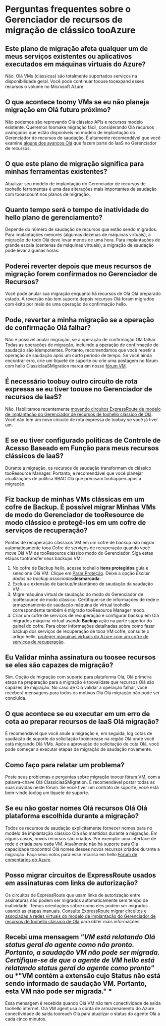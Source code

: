 # <a name="frequently-asked-questions-about-classic-tooazure-resource-manager-migration"></a>Perguntas frequentes sobre o Gerenciador de recursos de migração de clássico tooAzure

## <a name="does-this-migration-plan-affect-any-of-my-existing-services-or-applications-that-run-on-azure-virtual-machines"></a>Este plano de migração afeta qualquer um de meus serviços existentes ou aplicativos executados em máquinas virtuais do Azure? 

Não. Olá VMs (clássicas) são totalmente suportados serviços na disponibilidade geral. Você pode continuar toouse tooexpand esses recursos o volume no Microsoft Azure.

## <a name="what-happens-toomy-vms-if-i-dont-plan-on-migrating-in-hello-near-future"></a>O que acontece toomy VMs se eu não planeja migração em Olá futuro próximo? 

Não podemos são reprovando Olá clássico APIs e recursos modelo existente. Queremos toomake migração fácil, considerando Olá recursos avançados que estão disponíveis no modelo de implantação do Gerenciador de recursos de saudação. É altamente recomendável que você examine [alguns dos avanços Olá](../articles/azure-resource-manager/resource-manager-deployment-model.md) que fazem parte do IaaS no Gerenciador de recursos.

## <a name="what-does-this-migration-plan-mean-for-my-existing-tooling"></a>O que este plano de migração significa para minhas ferramentas existentes? 

Atualizar seu modelo de implantação do Gerenciador de recursos de toohello ferramentas é uma das alterações mais importantes de saudação com tooaccount nos planos de migração.

## <a name="how-long-will-hello-management-plane-downtime-be"></a>Quanto tempo será o tempo de inatividade do hello plano de gerenciamento? 

Depende do número de saudação de recursos que estão sendo migrados. Para implantações menores (algumas dezenas de máquinas virtuais), a migração de todo Olá deve levar menos de uma hora. Para implantações de grande escala (centenas de máquinas virtuais), a migração de saudação pode levar algumas horas.

## <a name="can-i-roll-back-after-my-migrating-resources-are-committed-in-resource-manager"></a>Poderei reverter depois que meus recursos de migração forem confirmados no Gerenciador de Recursos? 

Você pode anular sua migração enquanto há recursos de Olá Olá preparado estado. A reversão não tem suporte depois recursos Olá foram migrados com êxito por meio de uma operação de confirmação hello.

## <a name="can-i-roll-back-my-migration-if-hello-commit-operation-fails"></a>Pode, reverter a minha migração se a operação de confirmação Olá falhar? 

Não é possível anular migração, se a operação de confirmação Olá falhar. Todas as operações de migração, incluindo a operação de confirmação de saudação são idempotentes. Portanto, recomendamos que você repetir a operação de saudação após um curto período de tempo. Se você ainda encontrar erro, crie um tíquete de suporte ou crie uma postagem no fórum com hello ClassicIaaSMigration marca em nosso [fórum VM](https://social.msdn.microsoft.com/Forums/azure/home?forum=WAVirtualMachinesforWindows).

## <a name="do-i-have-toobuy-another-express-route-circuit-if-i-have-toouse-iaas-under-resource-manager"></a>É necessário toobuy outro circuito de rota expressa se eu tiver toouse no Gerenciador de recursos de IaaS? 

Não. Habilitamos recentemente [movendo circuitos ExpressRoute de modelo de implantação do Gerenciador de recursos de toohello clássico de Olá](../articles/expressroute/expressroute-move.md). Você não tem um novo circuito de rota expressa de toobuy se você já tiver um.

## <a name="what-if-i-had-configured-role-based-access-control-policies-for-my-classic-iaas-resources"></a>E se eu tiver configurado políticas de Controle de Acesso Baseado em Função para meus recursos clássicos de IaaS? 

Durante a migração, os recursos de saudação transformam de clássico tooResource Manager. Portanto, é recomendável que você planejar atualizações de política RBAC Olá que precisam toohappen após a migração.

## <a name="i-backed-up-my-classic-vms-in-a-backup-vault-can-i-migrate-my-vms-from-classic-mode-tooresource-manager-mode-and-protect-them-in-a-recovery-services-vault"></a>Fiz backup de minhas VMs clássicas em um cofre de Backup. É possível migrar Minhas VMs de modo do Gerenciador de tooResource de modo clássico e protegê-los em um cofre de serviços de recuperação? 

Pontos de recuperação clássicos VM em um cofre de backup não migrar automaticamente tooa Cofre de serviços de recuperação quando você move Olá VM de tooResource clássico modo do Gerenciador. Siga estas etapas tootransfer seus backups VM:

1. No cofre de Backup hello, acesse toohello **itens protegidos** guia e selecione Olá VM. Clique em [Parar Proteção](../articles/backup/backup-azure-manage-vms-classic.md#stop-protecting-virtual-machines). Deixe a opção *Excluir dados de backup associados***desmarcada**.
2. Exclua a extensão de backup/instantâneo de saudação da saudação VM.
3. Migre máquina virtual de saudação do modo do Gerenciador de tooResource de modo clássico. Certifique-se de informações de rede e armazenamento de saudação máquina de virtual toohello correspondente também é migrado tooResource Manager modo.
4. Criar um cofre de serviços de recuperação e configurar backup em Olá migrados máquina virtual usando **Backup** ação na parte superior do painel do cofre. Para obter informações detalhadas sobre como fazer backup dos serviços de recuperação de tooa VM cofre, consulte o artigo hello, [proteger máquinas virtuais do Azure com um cofre de serviços de recuperação](../articles/backup/backup-azure-vms-first-look-arm.md).

## <a name="can-i-validate-my-subscription-or-resources-toosee-if-theyre-capable-of-migration"></a>Eu Validar minha assinatura ou toosee recursos se eles são capazes de migração? 

Sim. Opção de migração com suporte para plataforma Olá, Olá primeira etapa na preparação para a migração é toovalidate que recursos Olá são capazes de migração. No caso de Olá validar a operação falhar, você receberá mensagens para todos os motivos Olá Olá migração não pode ser concluída.

## <a name="what-happens-if-i-run-into-a-quota-error-while-preparing-hello-iaas-resources-for-migration"></a>O que acontece se eu executar em um erro de cota ao preparar recursos de IaaS Olá migração? 

É recomendável que você anule a migração e, em seguida, log cotas de saudação de suporte da solicitação tooincrease na região Olá onde você está migrando Olá VMs. Após a aprovação de solicitação de cota Olá, você pode começar a executar etapas de migração de saudação novamente.

## <a name="how-do-i-report-an-issue"></a>Como faço para relatar um problema? 

Poste seus problemas e perguntas sobre migração tooour [fórum VM](https://social.msdn.microsoft.com/Forums/azure/home?forum=WAVirtualMachinesforWindows), com a palavra-chave Olá ClassicIaaSMigration. É recomendável postar todas as suas dúvidas neste fórum. Se você tiver um contrato de suporte, você está bem-vindo toolog um tíquete de suporte.

## <a name="what-if-i-dont-like-hello-names-of-hello-resources-that-hello-platform-chose-during-migration"></a>Se eu não gostar nomes Olá recursos Olá Olá plataforma escolhida durante a migração? 

Todos os recursos de saudação explicitamente fornecer nomes para no modelo de implantação clássico Olá são mantidos durante a migração. Em alguns casos, novos recursos são criados. Por exemplo: uma interface de rede é criada para cada VM. Atualmente não há suporte para Olá capacidade toocontrol Olá nomes desses novos recursos criados durante a migração. Faça seus votos para esse recurso em hello [Fórum de comentários do Azure](http://feedback.azure.com).

## <a name="can-i-migrate-expressroute-circuits-used-across-subscriptions-with-authorization-links"></a>Posso migrar circuitos de ExpressRoute usados em assinaturas com links de autorização? 

Os circuitos de ExpressRoute que usam links de autorização entre assinaturas não podem ser migrados automaticamente sem tempo de inatividade. Temos orientações sobre como eles podem ser migrados usando as etapas manuais. Consulte [ExpressRoute migrar circuitos e associadas a redes virtuais do modelo de implantação do Gerenciador de recursos de toohello clássico de Olá](../articles/expressroute/expressroute-migration-classic-resource-manager.md) para obter mais informações.

## <a name="i-got-a-message-vm-is-reporting-hello-overall-agent-status-as-not-ready-hence-hello-vm-cannot-be-migrated-ensure-that-hello-vm-agent-is-reporting-overall-agent-status-as-ready-or-vm-contains-extension-whose-status-is-not-being-reported-from-hello-vm-hence-this-vm-cannot-be-migrated-"></a>Recebi uma mensagem *"VM está relatando Olá status geral do agente como não pronto. Portanto, a saudação VM não pode ser migrada. Certifique-se de que o agente de VM hello está relatando status geral do agente como pronto"* ou *"VM contém a extensão cujo Status não está sendo informado de saudação VM. Portanto, esta VM não pode ser migrada." *

Essa mensagem é recebida quando Olá VM não tem conectividade de saída toohello internet. Olá VM agent usa a conta de armazenamento do Azure conectividade de saída tooreach Olá para atualizar o status do agente Olá a cada cinco minutos.
